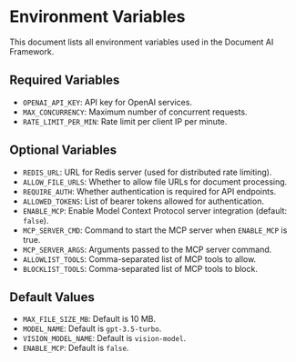 # Environment Variables

This document lists all environment variables used in the Document AI Framework.

## Required Variables

- `OPENAI_API_KEY`: API key for OpenAI services.
- `MAX_CONCURRENCY`: Maximum number of concurrent requests.
- `RATE_LIMIT_PER_MIN`: Rate limit per client IP per minute.

## Optional Variables

- `REDIS_URL`: URL for Redis server (used for distributed rate limiting).
- `ALLOW_FILE_URLS`: Whether to allow file URLs for document processing.
- `REQUIRE_AUTH`: Whether authentication is required for API endpoints.
- `ALLOWED_TOKENS`: List of bearer tokens allowed for authentication.
- `ENABLE_MCP`: Enable Model Context Protocol server integration (default: `false`).
- `MCP_SERVER_CMD`: Command to start the MCP server when `ENABLE_MCP` is true.
- `MCP_SERVER_ARGS`: Arguments passed to the MCP server command.
- `ALLOWLIST_TOOLS`: Comma-separated list of MCP tools to allow.
- `BLOCKLIST_TOOLS`: Comma-separated list of MCP tools to block.

## Default Values

- `MAX_FILE_SIZE_MB`: Default is 10 MB.
- `MODEL_NAME`: Default is `gpt-3.5-turbo`.
- `VISION_MODEL_NAME`: Default is `vision-model`.
- `ENABLE_MCP`: Default is `false`.

